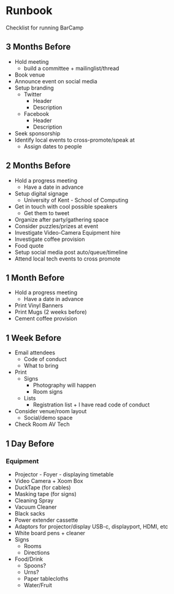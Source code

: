 Runbook
=======

Checklist for running BarCamp


3 Months Before
---------------

* Hold meeting
    * build a committee + mailinglist/thread
* Book venue
* Announce event on social media
* Setup branding
    * Twitter
        * Header
        * Description
    * Facebook
        * Header
        * Description
* Seek sponsorship
* Identify local events to cross-promote/speak at
    * Assign dates to people


2 Months Before
---------------

* Hold a progress meeting
    * Have a date in advance
* Setup digital signage
    * University of Kent - School of Computing
* Get in touch with cool possible speakers
    * Get them to tweet
* Organize after party/gathering space
* Consider puzzles/prizes at event
* Investigate Video-Camera Equipment hire
* Investigate coffee provision
* Food quote
* Setup social media post auto/queue/timeline
* Attend local tech events to cross promote


1 Month Before
--------------

* Hold a progress meeting
    * Have a date in advance
* Print Vinyl Banners
* Print Mugs (2 weeks before)
* Cement coffee provision


1 Week Before
-------------

* Email attendees
    * Code of conduct
    * What to bring
* Print
    * Signs
        * Photography will happen
        * Room signs
    * Lists
        * Registration list + I have read code of conduct
* Consider venue/room layout
    * Social/demo space
* Check Room AV Tech


1 Day Before
------------

### Equipment

* Projector - Foyer - displaying timetable
* Video Camera + Xoom Box
* DuckTape (for cables)
* Masking tape (for signs)
* Cleaning Spray
* Vacuum Cleaner
* Black sacks
* Power extender cassette
* Adaptors for projector/display USB-c, displayport, HDMI, etc
* White board pens + cleaner
* Signs
    * Rooms
    * Directions
* Food/Drink
    * Spoons?
    * Urns?
    * Paper tablecloths
    * Water/Fruit


